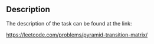 ## Description

The description of the task can be found at the link: 

https://leetcode.com/problems/pyramid-transition-matrix/
